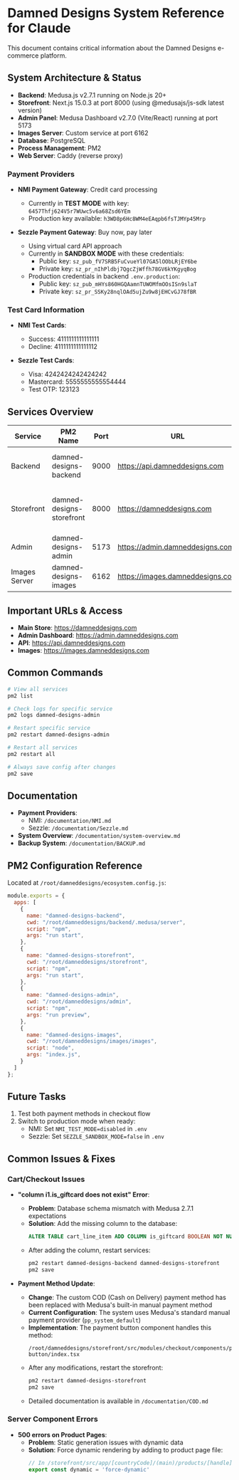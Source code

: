 # Damned Designs System Reference for Claude

This document contains critical information about the Damned Designs e-commerce platform.

## System Architecture & Status

- **Backend**: Medusa.js v2.7.1 running on Node.js 20+
- **Storefront**: Next.js 15.0.3 at port 8000 (using @medusajs/js-sdk latest version)
- **Admin Panel**: Medusa Dashboard v2.7.0 (Vite/React) running at port 5173
- **Images Server**: Custom service at port 6162
- **Database**: PostgreSQL
- **Process Management**: PM2
- **Web Server**: Caddy (reverse proxy)

### Payment Providers
- **NMI Payment Gateway**: Credit card processing
  - Currently in **TEST MODE** with key: `6457Thfj624V5r7WUwc5v6a68Zsd6YEm`
  - Production key available: `h3WD8p6Hc8WM4eEAqpb6fsTJMYp45Mrp`
  
- **Sezzle Payment Gateway**: Buy now, pay later
  - Using virtual card API approach
  - Currently in **SANDBOX MODE** with these credentials:
    - Public key: `sz_pub_fV7SRB5FuCvueYl07GA5lOObLRjEY6be`
    - Private key: `sz_pr_nIhPldbj7QgcZjWffh78GV6kYKgyqBog`
  - Production credentials in backend `.env.production`:
    - Public key: `sz_pub_mHYs860HGQAamnTUWOMfmOOsISn9slaT`
    - Private key: `sz_pr_SSKy28nqlOAd5ujZu9w8jEHCvGJ78fBR`

### Test Card Information
- **NMI Test Cards**:
  - Success: 4111111111111111
  - Decline: 4111111111111112
  
- **Sezzle Test Cards**:
  - Visa: 4242424242424242
  - Mastercard: 5555555555554444
  - Test OTP: 123123

## Services Overview

| Service | PM2 Name | Port | URL | Notes |
|---------|----------|------|-----|-------|
| Backend | damned-designs-backend | 9000 | https://api.damneddesigns.com | Core e-commerce engine v2.7.1 |
| Storefront | damned-designs-storefront | 8000 | https://damneddesigns.com | Next.js 15.3.1 customer-facing store |
| Admin | damned-designs-admin | 5173 | https://admin.damneddesigns.com | Admin dashboard |
| Images Server | damned-designs-images | 6162 | https://images.damneddesigns.com | Image hosting |

## Important URLs & Access

- **Main Store**: https://damneddesigns.com
- **Admin Dashboard**: https://admin.damneddesigns.com
- **API**: https://api.damneddesigns.com
- **Images**: https://images.damneddesigns.com

## Common Commands

```bash
# View all services
pm2 list

# Check logs for specific service
pm2 logs damned-designs-admin

# Restart specific service
pm2 restart damned-designs-admin

# Restart all services
pm2 restart all

# Always save config after changes
pm2 save
```

## Documentation

- **Payment Providers**: 
  - NMI: `/documentation/NMI.md`
  - Sezzle: `/documentation/Sezzle.md`
- **System Overview**: `/documentation/system-overview.md`
- **Backup System**: `/documentation/BACKUP.md`

## PM2 Configuration Reference

Located at `/root/damneddesigns/ecosystem.config.js`:

```javascript
module.exports = {
  apps: [
    {
      name: "damned-designs-backend",
      cwd: "/root/damneddesigns/backend/.medusa/server",
      script: "npm",
      args: "run start",
    },
    {
      name: "damned-designs-storefront",
      cwd: "/root/damneddesigns/storefront",
      script: "npm",
      args: "run start",
    },
    {
      name: "damned-designs-admin",
      cwd: "/root/damneddesigns/admin",
      script: "npm",
      args: "run preview",
    },
    {
      name: "damned-designs-images",
      cwd: "/root/damneddesigns/images/images",
      script: "node",
      args: "index.js",
    }
  ]
};
```

## Future Tasks

1. Test both payment methods in checkout flow
2. Switch to production mode when ready:
   - NMI: Set `NMI_TEST_MODE=disabled` in `.env`
   - Sezzle: Set `SEZZLE_SANDBOX_MODE=false` in `.env`

## Common Issues & Fixes

### Cart/Checkout Issues
- **"column i1.is_giftcard does not exist" Error**:
  - **Problem**: Database schema mismatch with Medusa 2.7.1 expectations
  - **Solution**: Add the missing column to the database:
    ```sql
    ALTER TABLE cart_line_item ADD COLUMN is_giftcard BOOLEAN NOT NULL DEFAULT FALSE;
    ```
  - After adding the column, restart services:
    ```bash
    pm2 restart damned-designs-backend damned-designs-storefront
    pm2 save
    ```

- **Payment Method Update**:
  - **Change**: The custom COD (Cash on Delivery) payment method has been replaced with Medusa's built-in manual payment method
  - **Current Configuration**: The system uses Medusa's standard manual payment provider (`pp_system_default`)
  - **Implementation**: The payment button component handles this method:
    ```
    /root/damneddesigns/storefront/src/modules/checkout/components/payment-button/index.tsx
    ```
  - After any modifications, restart the storefront:
    ```bash
    pm2 restart damned-designs-storefront
    pm2 save
    ```
  - Detailed documentation is available in `/documentation/COD.md`

### Server Component Errors
- **500 errors on Product Pages**:
  - **Problem**: Static generation issues with dynamic data
  - **Solution**: Force dynamic rendering by adding to product page file:
    ```javascript
    // In /storefront/src/app/[countryCode]/(main)/products/[handle]/page.tsx
    export const dynamic = 'force-dynamic'
    ```
